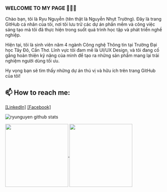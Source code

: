 ### WELCOME TO MY PAGE 👋👋👋
Chào bạn, tôi là Ryu Nguyễn (tên thật là Nguyễn Nhựt Trường). Đây là trang GitHub cá nhân của tôi, nơi tôi lưu trữ các dự án phần mềm và công việc sáng tạo mà tôi đã thực hiện trong suốt quá trình học tập và phát triển nghề nghiệp.

Hiện tại, tôi là sinh viên năm 4 ngành Công nghệ Thông tin tại Trường Đại học Tây Đô, Cần Thơ. Lĩnh vực tôi đam mê là UI/UX Design, và tôi đang cố gắng hoàn thiện kỹ năng của mình để tạo ra những sản phẩm mang lại trải nghiệm người dùng tối ưu.

Hy vọng bạn sẽ tìm thấy những dự án thú vị và hữu ích trên trang GitHub của tôi!<br>
## 📫 How to reach me: 

[[LinkedIn]](https://www.linkedin.com/in/devryunguyen/)  [[Facebook]](https://www.facebook.com/asinz.truong/)

![ryunguyen github stats](https://github-readme-stats-git-masterrstaa-rickstaa.vercel.app/api?username=devryunguyen&show_icons=true&theme=tokyonight&hide=contribs,prs,issues)

<a href="https://github.com/anuraghazra/github-readme-stats">
  <img height=200 align="center" src="https://github-readme-stats.vercel.app/api?username=anuraghazra" />
</a>
<a href="https://github.com/anuraghazra/convoychat">
  <img height=200 align="center" src="https://github-readme-stats.vercel.app/api/top-langs?username=anuraghazra&layout=compact&langs_count=8&card_width=320" />
</a>

